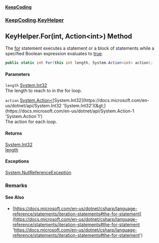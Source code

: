 #### [KeepCoding](index.md 'index')
### [KeepCoding](KeepCoding.md 'KeepCoding').[KeyHelper](KeyHelper.md 'KeepCoding.KeyHelper')
## KeyHelper.For(int, Action&lt;int&gt;) Method
The [for](https://docs.microsoft.com/en-us/dotnet/csharp/language-reference/keywords/for 'https://docs.microsoft.com/en-us/dotnet/csharp/language-reference/keywords/for') statement executes a statement or a block of statements while a specified Boolean expression evaluates to [true](https://docs.microsoft.com/en-us/dotnet/csharp/language-reference/builtin-types/bool 'https://docs.microsoft.com/en-us/dotnet/csharp/language-reference/builtin-types/bool').  
```csharp
public static int For(this int length, System.Action<int> action);
```
#### Parameters
<a name='KeepCoding_KeyHelper_For(int_System_Action_int_)_length'></a>
`length` [System.Int32](https://docs.microsoft.com/en-us/dotnet/api/System.Int32 'System.Int32')  
The length to reach to in the for loop.
  
<a name='KeepCoding_KeyHelper_For(int_System_Action_int_)_action'></a>
`action` [System.Action&lt;](https://docs.microsoft.com/en-us/dotnet/api/System.Action-1 'System.Action`1')[System.Int32](https://docs.microsoft.com/en-us/dotnet/api/System.Int32 'System.Int32')[&gt;](https://docs.microsoft.com/en-us/dotnet/api/System.Action-1 'System.Action`1')  
The action for each loop.
  
#### Returns
[System.Int32](https://docs.microsoft.com/en-us/dotnet/api/System.Int32 'System.Int32')  
[length](KeyHelper_For_JgyxIbqC77+c_UGtZClZEg.md#KeepCoding_KeyHelper_For(int_System_Action_int_)_length 'KeepCoding.KeyHelper.For(int, System.Action&lt;int&gt;).length')
#### Exceptions
[System.NullReferenceException](https://docs.microsoft.com/en-us/dotnet/api/System.NullReferenceException 'System.NullReferenceException')  
### Remarks
#### See Also
- [https://docs.microsoft.com/en-us/dotnet/csharp/language-reference/statements/iteration-statements#the-for-statement](https://docs.microsoft.com/en-us/dotnet/csharp/language-reference/statements/iteration-statements#the-for-statement 'https://docs.microsoft.com/en-us/dotnet/csharp/language-reference/statements/iteration-statements#the-for-statement')
